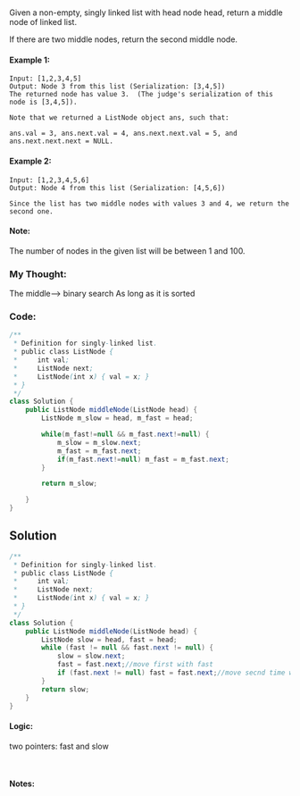 # 
Given a non-empty, singly linked list with head node head, return a middle node of linked list.

If there are two middle nodes, return the second middle node.


#### Example 1:
```
Input: [1,2,3,4,5]
Output: Node 3 from this list (Serialization: [3,4,5])
The returned node has value 3.  (The judge's serialization of this node is [3,4,5]).
```
```
Note that we returned a ListNode object ans, such that:

ans.val = 3, ans.next.val = 4, ans.next.next.val = 5, and ans.next.next.next = NULL.
```

#### Example 2:
```
Input: [1,2,3,4,5,6]
Output: Node 4 from this list (Serialization: [4,5,6])

Since the list has two middle nodes with values 3 and 4, we return the second one.
```

#### Note:
The number of nodes in the given list will be between 1 and 100.


### My Thought: 
The middle--> binary search 
As long as it is sorted 

### Code: 
```java
/**
 * Definition for singly-linked list.
 * public class ListNode {
 *     int val;
 *     ListNode next;
 *     ListNode(int x) { val = x; }
 * }
 */
class Solution {
    public ListNode middleNode(ListNode head) {
        ListNode m_slow = head, m_fast = head; 

        while(m_fast!=null && m_fast.next!=null) {
            m_slow = m_slow.next; 
            m_fast = m_fast.next; 
            if(m_fast.next!=null) m_fast = m_fast.next; 
        } 

        return m_slow; 

    }
}


```  


## Solution
```java
/**
 * Definition for singly-linked list.
 * public class ListNode {
 *     int val;
 *     ListNode next;
 *     ListNode(int x) { val = x; }
 * }
 */
class Solution {
    public ListNode middleNode(ListNode head) {
        ListNode slow = head, fast = head;
        while (fast != null && fast.next != null) {
            slow = slow.next;
            fast = fast.next;//move first with fast
            if (fast.next != null) fast = fast.next;//move secnd time with fast 
        }
        return slow;
    }
}
```


#### Logic: 
two pointers: fast and slow 




<br>

#### Notes: 




